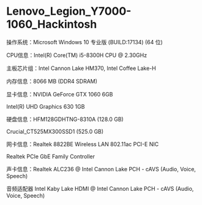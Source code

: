 # Lenovo_Legion_Y7000-1060_Hackintosh

操作系统：Microsoft Windows 10 专业版 (BUILD:17134) (64 位)

CPU信息：Intel(R) Core(TM) i5-8300H CPU @ 2.30GHz

主板芯片组：Intel Cannon Lake HM370, Intel Coffee Lake-H

内存信息：8066 MB  (DDR4 SDRAM)

显卡信息：NVIDIA GeForce GTX 1060 6GB

Intel(R) UHD Graphics 630 1GB


硬盘信息：HFM128GDHTNG-8310A (128.0 GB)

Crucial_CT525MX300SSD1 (525.0 GB)


网卡信息：Realtek 8822BE Wireless LAN 802.11ac PCI-E NIC

Realtek PCIe GbE Family Controller


声卡信息：Realtek ALC236 @ Intel Cannon Lake PCH - cAVS (Audio, Voice, Speech)

音频适配器	Intel Kaby Lake HDMI @ Intel Cannon Lake PCH - cAVS (Audio, Voice, Speech)
